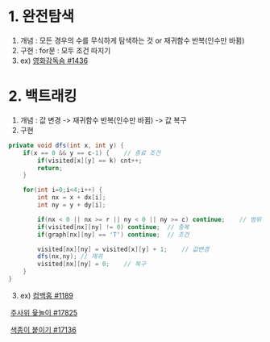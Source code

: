 # 1. 완전탐색

1. 개념 : 모든 경우의 수를 무식하게 탐색하는 것 or 재귀함수 반복(인수만 바뀜)
2. 구현 : for문 : 모두 조건 따지기
3. ex) [영화감독숌 #1436](https://www.acmicpc.net/problem/1436) 

# 2. 백트래킹

1. 개념 : 값 변경 -> 재귀함수 반복(인수만 바뀜) -> 값 복구
2. 구현 

```java
private void dfs(int x, int y) {
    if(x == 0 && y == c-1) {	// 종료 조건
        if(visited[x][y] == k) cnt++;
        return;
    }

    for(int i=0;i<4;i++) {
        int nx = x + dx[i];
        int ny = y + dy[i];

        if(nx < 0 || nx >= r || ny < 0 || ny >= c) continue;	// 범위
        if(visited[nx][ny] != 0) continue;	// 중복
        if(graph[nx][ny] == 'T') continue;	// 조건

        visited[nx][ny] = visited[x][y] + 1;	// 값변경
        dfs(nx,ny);	// 재귀	
        visited[nx][ny] = 0;	// 복구
    }
}
```

3. ex) [컴백홈 #1189](https://www.acmicpc.net/problem/1189)

​			[주사위 윷놀이 #17825](https://www.acmicpc.net/problem/17825) 

​			[색종이 붙이기 #17136](https://www.acmicpc.net/problem/17136) 